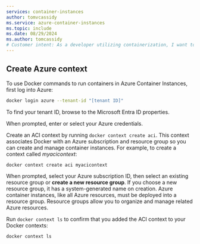 ```yaml
---
services: container-instances
author: tomvcassidy
ms.service: azure-container-instances
ms.topic: include
ms.date: 08/29/2024
ms.author: tomcassidy
# Customer intent: As a developer utilizing containerization, I want to create an Azure context with Docker, so that I can manage and deploy container instances seamlessly within my Azure subscription and resource group.
---
```


## Create Azure context

To use Docker commands to run containers in Azure Container Instances, first log into Azure:

```bash
docker login azure --tenant-id "[tenant ID]"
```
To find your tenant ID, browse to the Microsoft Entra ID properties.

When prompted, enter or select your Azure credentials.

Create an ACI context by running `docker context create aci`. This context associates Docker with an Azure subscription and resource group so you can create and manage container instances. For example, to create a context called *myacicontext*:

```
docker context create aci myacicontext
```

When prompted, select your Azure subscription ID, then select an existing resource group or **create a new resource group**. If you choose a new resource group, it has a system-generated name on creation. Azure container instances, like all Azure resources, must be deployed into a resource group. Resource groups allow you to organize and manage related Azure resources.

Run `docker context ls` to confirm that you added the ACI context to your Docker contexts:

```
docker context ls
```
